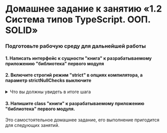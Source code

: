 # Домашнее задание к занятию «1.2 Система типов TypeScript. ООП. SOLID»

### Подготовьте рабочую среду для дальнейшей работы

#### 1. Написать интерфейс к сущности "книга" к разрабатываемому приложению "библиотека" первого модуля


#### 2. Включите строгий режим "strict" в опциях компилятора, а параметр strictNullChecks выключите

<details>
<summary>Что вы должны увидеть в итоге шага</summary>

![](../002-TypeScript/step1.png)

</details>

#### 3. Напишите class "книги" к разрабатываемому приложению "библиотека" первого модуля.


Это самостоятельное домашнее задание, его выполнение пригодится для следующих занятий.
